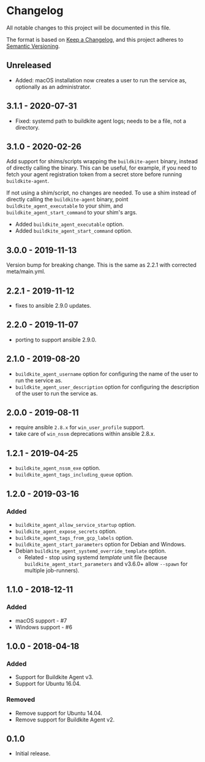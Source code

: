 # Changelog

All notable changes to this project will be documented in this file.

The format is based on [Keep a Changelog](https://keepachangelog.com/en/1.0.0/),
and this project adheres to [Semantic Versioning](https://semver.org/spec/v2.0.0.html).

## Unreleased

- Added: macOS installation now creates a user to run the service as, optionally as an administrator.

## 3.1.1 - 2020-07-31

- Fixed: systemd path to buildkite agent logs; needs to be a file, not a directory.

## 3.1.0 - 2020-02-26

Add support for shims/scripts wrapping the `buildkite-agent` binary, instead of directly calling the binary.
This can be useful, for example, if you need to fetch your agent registration token from a secret store before running `buildkite-agent`.

If not using a shim/script, no changes are needed.
To use a shim instead of directly calling the `buildkite-agent` binary, point `buildkite_agent_executable`
to your shim, and `buildkite_agent_start_command` to your shim's args.

- Added `buildkite_agent_executable` option.
- Added `buildkite_agent_start_command` option.

## 3.0.0 - 2019-11-13

Version bump for breaking change. This is the same as 2.2.1 with corrected meta/main.yml.

## 2.2.1 - 2019-11-12

- fixes to ansible 2.9.0 updates.

## 2.2.0 - 2019-11-07

- porting to support ansible 2.9.0.

## 2.1.0 - 2019-08-20

- `buildkite_agent_username` option for configuring the name of the user to run the service as.
- `buildkite_agent_user_description` option for configuring the description of the user to run the service as.

## 2.0.0 - 2019-08-11

- require ansible `2.8.x` for `win_user_profile` support.
- take care of `win_nssm` deprecations within ansible 2.8.x.

## 1.2.1 - 2019-04-25

- `buildkite_agent_nssm_exe` option.
- `buildkite_agent_tags_including_queue` option.

## 1.2.0 - 2019-03-16

### Added

- `buildkite_agent_allow_service_startup` option.
- `buildkite_agent_expose_secrets` option.
- `buildkite_agent_tags_from_gcp_labels` option.
- `buildkite_agent_start_parameters` option for Debian and Windows.
- Debian `buildkite_agent_systemd_override_template` option.
  - Related - stop using systemd _template_ unit file (because `buildkite_agent_start_parameters` and v3.6.0+ allow `--spawn` for multiple job-runners).

## 1.1.0 - 2018-12-11

### Added

- macOS support - #7
- Windows support - #6

## 1.0.0 - 2018-04-18

### Added

- Support for Buildkite Agent v3.
- Support for Ubuntu 16.04.

### Removed

- Remove support for Ubuntu 14.04.
- Remove support for Buildkite Agent v2.

## 0.1.0

- Initial release.
